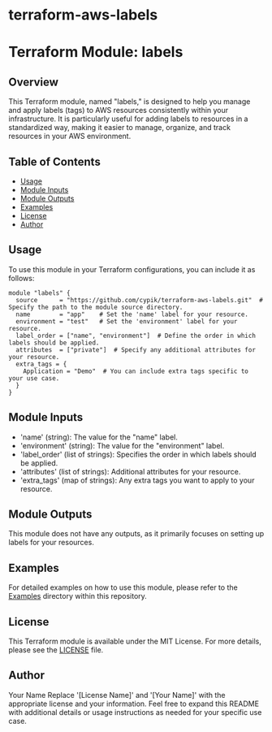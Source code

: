 # terraform-aws-labels
# Terraform Module: labels

## Overview

This Terraform module, named "labels," is designed to help you manage and apply labels (tags) to AWS resources consistently within your infrastructure. It is particularly useful for adding labels to resources in a standardized way, making it easier to manage, organize, and track resources in your AWS environment.

## Table of Contents

- [Usage](#usage)
- [Module Inputs](#module-inputs)
- [Module Outputs](#module-outputs)
- [Examples](#examples)
- [License](#license)
- [Author](#author)

## Usage

To use this module in your Terraform configurations, you can include it as follows:

```hcl
module "labels" {
  source      = "https://github.com/cypik/terraform-aws-labels.git"  # Specify the path to the module source directory.
  name        = "app"    # Set the 'name' label for your resource.
  environment = "test"   # Set the 'environment' label for your resource.
  label_order = ["name", "environment"]  # Define the order in which labels should be applied.
  attributes  = ["private"]  # Specify any additional attributes for your resource.
  extra_tags = {
    Application = "Demo"  # You can include extra tags specific to your use case.
  }
}
```
## Module Inputs
- 'name' (string): The value for the "name" label.
- 'environment' (string): The value for the "environment" label.
- 'label_order' (list of strings): Specifies the order in which labels should be applied.
- 'attributes' (list of strings): Additional attributes for your resource.
- 'extra_tags' (map of strings): Any extra tags you want to apply to your resource.
## Module Outputs
This module does not have any outputs, as it primarily focuses on setting up labels for your resources.

## Examples
For detailed examples on how to use this module, please refer to the [Examples](https://github.com/cypik/terraform-aws-labels/blob/master/example) directory within this repository.

## License
This Terraform module is available under the MIT License. For more details, please see the [LICENSE](https://github.com/cypik/terraform-aws-labels/blob/master/LICENSE) file.

## Author
Your Name
Replace '[License Name]' and '[Your Name]' with the appropriate license and your information. Feel free to expand this README with additional details or usage instructions as needed for your specific use case.
